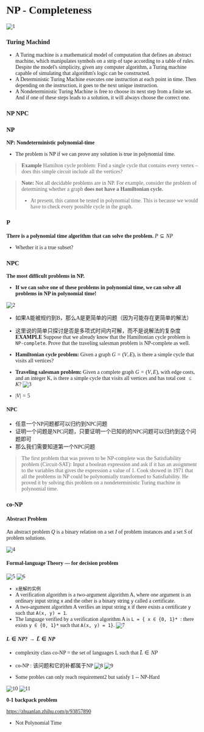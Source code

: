<font face = "Times New Roman" >

# NP - Completeness
![1](1.png)

### Turing Machind
- A Turing machine is a mathematical model of computation that defines an abstract machine, which manipulates symbols on a strip of tape according to a table of rules. Despite the model's simplicity, given any computer algorithm, a Turing machine capable of simulating that algorithm's logic can be constructed.
- A Deterministic Turing Machine executes one instruction at each point in time.  Then depending on the instruction, it goes to the next unique instruction.
- A Nondeterministic Turing Machine is free to choose its next step from a finite set.  And if one of these steps leads to a solution, it will always choose the correct one.
### NP NPC 
### NP
**NP: Nondeterministic polynomial-time**
* The problem is NP if we can prove any solution is true in polynomial time.
> **Example** Hamilton cycle problem: Find a single cycle that contains every vertex – does this simple circuit include all the vertices?

> **Note:** Not all decidable problems are in NP.  For example, consider the problem of determining whether a graph **does not have a Hamiltonian cycle.**
> * At present, this cannot be tested in polynomial time.  This is because we would have to check every possible cycle in the graph.

### P
**There is a polynomial time algorithm that can solve the problem.**
$P \subseteq NP$
* Whether it is a true subset?

### NPC
**The most difficult problems in NP.**
* **If we can solve one of these problems in polynomial time, we can solve all problems in NP in polynomial time!**

![2](2.png)

* 如果A能被规约到B，那么A是更简单的问题（因为可能存在更简单的解法）
* 这里说的简单只探讨是否是多项式时间内可解，而不是说解法的复杂度
**EXAMPLE** Suppose that we already know that the Hamiltonian cycle problem is `NP-complete`.  Prove that the traveling salesman problem is NP-complete as well.
* **Hamiltonian cycle problem:** Given a graph $G=(V, E)$, is there a simple cycle that visits all vertices?
* **Traveling salesman problem:** Given a complete graph $G=(V, E)$, with edge costs, and an integer K, is there a simple cycle that visits all vertices and has total cost $\le K$?
![3](3.png)

* $|V|=5$

#### NPC
* 任意一个NP问题都可以归约到NPC问题
* 证明一个问题是NPC问题，只要证明一个已知的的NPC问题可以归约到这个问题即可
* 那么我们需要知道第一个NPC问题

>The first problem that was proven to be NP-complete was the Satisfiability problem (Circuit-SAT): Input a boolean expression and ask if it has an assignment to the variables that gives the expression a value of 1.
Cook showed in 1971 that all the problems in NP could be polynomially transformed to Satisfiability.  He proved it by solving this problem on a nondeterministic Turing machine in polynomial time.

### co-NP

#### Abstract Problem
An abstract problem $Q$ is a binary relation on a set $I$ of problem instances and a set $S$ of problem solutions.

![4](4.png)

#### Formal-language Theory — for decision problem
![5](5.png)
![6](6.png)

* `x是解的实例`
* A verification algorithm is a two-argument algorithm A, where one argument is an ordinary input string `x` and the other is a binary string  `y` called a certificate. 
* A two-argument algorithm A verifies an input string `x` if there exists a certificate `y` such that `A(x, y) = 1`. 
* The language verified by a verification algorithm A is  `L = { x ∈ {0, 1}* `: there exists `y ∈ {0, 1}*` such that `A(x, y) = 1}`.
![7](7.png)

#### $L\in NP ?\to \bar{L} \in NP$
* complexity class co-NP = the set of languages L such that $\bar{L}\in NP$
* co-NP : 该问题和它的补都属于NP
![8](8.png)
![9](9.png)

* Some probles can only reach requirement2 but satisfy 1 -- NP-Hard

![10](10.png)
![11](11.png)


**0-1 backpack problem**

https://zhuanlan.zhihu.com/p/93857890

* Not Polynomial Time

</font>